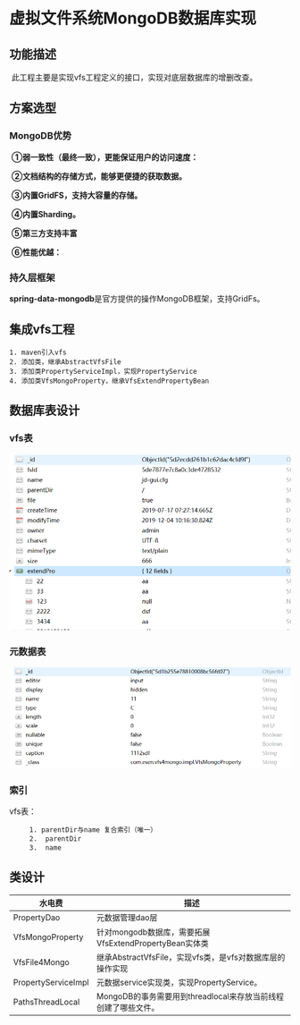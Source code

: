 # 虚拟文件系统MongoDB数据库实现

## 功能描述

​	此工程主要是实现vfs工程定义的接口，实现对底层数据库的增删改查。

## 方案选型

### MongoDB优势

​	**①弱一致性（最终一致），更能保证用户的访问速度：**

​	**②文档结构的存储方式，能够更便捷的获取数据。**

​	**③内置GridFS，支持大容量的存储。**

​	**④内置Sharding。**

​	**⑤第三方支持丰富**

​	**⑥性能优越：**

### 持久层框架

​	**spring-data-mongodb**是官方提供的操作MongoDB框架，支持GridFs。

## 集成vfs工程

 	1. maven引入vfs
 	2. 添加类，继承AbstractVfsFile
 	3. 添加类PropertyServiceImpl，实现PropertyService
 	4. 添加类VfsMongoProperty，继承VfsExtendPropertyBean

## 数据库表设计

### vfs表

![1575455942770](./img/1575455942770.png)

### 元数据表

![1575514143861](./img/1575514143861.png)

### 索引

vfs表：  

         1. parentDir与name 复合索引（唯一）
   	     2.  parentDir  
   	     3.  name 

## 类设计

| 水电费              | 描述                                                         |
| ------------------- | ------------------------------------------------------------ |
| PropertyDao         | 元数据管理dao层                                              |
| VfsMongoProperty    | 针对mongodb数据库，需要拓展VfsExtendPropertyBean实体类       |
| VfsFile4Mongo       | 继承AbstractVfsFile，实现vfs类，是vfs对数据库层的操作实现    |
| PropertyServiceImpl | 元数据service实现类，实现PropertyService。                   |
| PathsThreadLocal    | MongoDB的事务需要用到threadlocal来存放当前线程创建了哪些文件。 |

